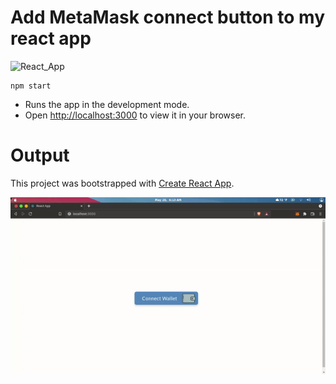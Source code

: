 # Add MetaMask connect button to my react app
![React_App](https://img.shields.io/badge/Connect%20Metamask-React%20App-blue)


```
npm start
```

- Runs the app in the development mode. 
- Open [http://localhost:3000](http://localhost:3000) to view it in your browser.

# Output
This project was bootstrapped with [Create React App](https://github.com/facebook/create-react-app).

<p align="center">
  <img src="/helloreact/my-app/ouput/ouput.gif" alt="animated" />
</p>
